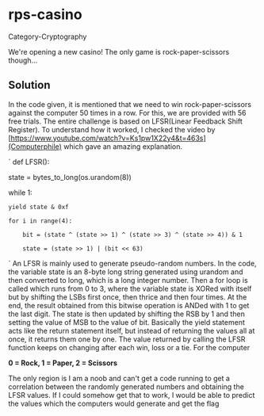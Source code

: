 # rps-casino

Category-Cryptography

We're opening a new casino! The only game is rock-paper-scissors though...

## Solution
In the code given, it is mentioned that we need to win rock-paper-scissors against the computer 50 times in a row. For this, we are provided with 56 free trials. The entire challenge is based on LFSR(Linear Feedback Shift Register). To understand how it worked, I checked the video by [https://www.youtube.com/watch?v=Ks1pw1X22y4&t=463s](Computerphile) which gave an amazing explanation. 

`
 def LFSR():

state = bytes_to_long(os.urandom(8))

while 1:

	yield state & 0xf

	for i in range(4):

		bit = (state ^ (state >> 1) ^ (state >> 3) ^ (state >> 4)) & 1

		state = (state >> 1) | (bit << 63)
`
An LFSR is mainly used to generate pseudo-random numbers.
In the code, the variable state is an 8-byte long string generated using urandom and then converted to long, which is a long integer number. 
Then a for loop is called which runs from 0 to 3, where the variable state is XORed with itself but by shifting the LSBs first once, then thrice and then four times. At the end, the result obtained from this bitwise operation is ANDed with 1 to get the last digit. The state is then updated by shifting the RSB by 1 and then setting the value of MSB to the value of bit.
Basically the yield statement acts like the return statement itself, but instead of returning the values all at once, it returns them one by one. 
The value returned by calling the LFSR function keeps on changing after each win, loss or a tie. For the computer

**0 = Rock, 1 = Paper, 2 = Scissors**

The only region is I am a noob and can't get a code running to get a correlation between the randomly generated numbers and obtaining the LFSR values. If I could somehow get that to work, I would be able to predict the values which the computers would generate and get the flag
